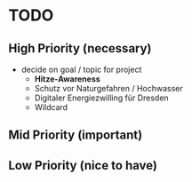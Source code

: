 # TODO

## High Priority (necessary)
- decide on goal / topic for project
    - **Hitze-Awareness**
    - Schutz vor Naturgefahren / Hochwasser
    - Digitaler Energiezwilling für Dresden
    - Wildcard

## Mid Priority (important)

## Low Priority (nice to have)

